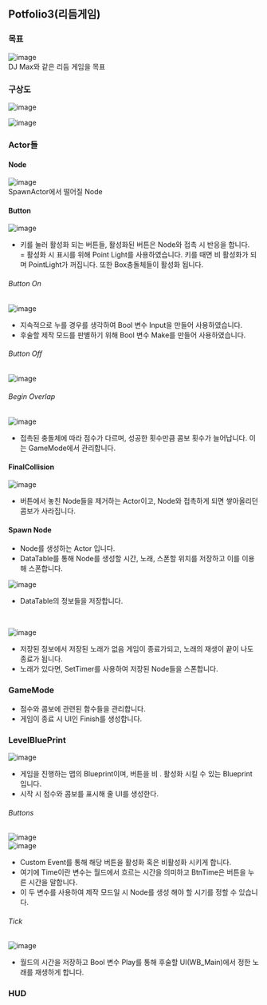 ## Potfolio3(리듬게임)
### 목표
![image](https://github.com/user-attachments/assets/b4b471f2-f924-4610-adf4-8df484812cee)<br/>
DJ Max와 같은 리듬 게임을 목표

### 구상도
![image](https://github.com/user-attachments/assets/b75a89be-f164-4a83-883b-c54f9d78b54a)

![image](https://github.com/user-attachments/assets/b78224e6-9edd-45a6-ab93-5ec60f421285)<br/>

### Actor들
#### Node
![image](https://github.com/user-attachments/assets/0c7b62e1-fd46-4742-bd51-63bf35fabdd4)<br/>
SpawnActor에서 떨어질 Node

#### Button
![image](https://github.com/user-attachments/assets/bab2663d-6e5e-4df0-bad9-cf32e65208b8)<br/>
- 키를 눌러 활성화 되는 버튼들, 활성화된 버튼은 Node와 접촉 시 반응을 합니다.<br/>
= 활성화 시 표시를 위해 Point Light를 사용하였습니다. 키를 때면 비 활성화가 되며 PointLight가 꺼집니다. 또한 Box충돌체들이 활성화 됩니다.<br/>

###### Button On
![image](https://github.com/user-attachments/assets/e1ec3c9c-fd90-40bb-82bb-592f3b391e1b)<br/>
- 지속적으로 누를 경우를 생각하여 Bool 변수 Input을 만들어 사용하였습니다.<br/>
- 후술할 제작 모드를 판별하기 위해 Bool 변수 Make를 만들어 사용하였습니다.<br/>
  
###### Button Off
![image](https://github.com/user-attachments/assets/30cda2ee-23aa-47a9-9097-15778588fa40)<br/>

###### Begin Overlap
![image](https://github.com/user-attachments/assets/29117d82-8877-46ae-b1cb-00aad46d1f29)<br/>
- 접촉된 충돌체에 따라 점수가 다르며, 성공한 횟수만큼 콤보 횟수가 늘어납니다. 이는 GameMode에서 관리합니다.<br/>

#### FinalCollision 
![image](https://github.com/user-attachments/assets/a272d953-84a5-4b1d-b10e-5a85a7efc41f)<br/>
- 버튼에서 놓친 Node들을 제거하는 Actor이고, Node와 접촉하게 되면 쌓아올리던 콤보가 사라집니다.<br/>

#### Spawn Node
- Node를 생성하는 Actor 입니다.<br/>
- DataTable를 통해 Node를 생성할 시간, 노래, 스폰할 위치를 저장하고 이를 이용해 스폰합니다.<br/>

![image](https://github.com/user-attachments/assets/6efb4522-d099-47ac-9880-0e5b415fcd0b) <br/>
- DataTable의 정보들을 저장합니다.<br/>
<br/>

![image](https://github.com/user-attachments/assets/64eadb0d-9672-4208-b7ce-dcb7ebf792de)<br/>
- 저장된 정보에서 저장된 노래가 없음 게임이 종료가되고, 노래의 재생이 끝이 나도 종료가 됩니다.<br/>
- 노래가 있다면, SetTimer를 사용하여 저장된 Node들을 스폰합니다.<br/>

### GameMode
- 점수와 콤보에 관련된 함수들을 관리합니다.<br>
- 게임이 종료 시 UI인 Finish를 생성합니다.<br/>

### LevelBluePrint
![image](https://github.com/user-attachments/assets/f93f3c5b-b5ed-4462-afe7-20c4c7236ad6)<br/>
- 게임을 진행하는 맵의 Blueprint이며, 버튼을 비 . 활성화 시킬 수 있는 Blueprint 입니다.<br/>
- 시작 시 점수와 콤보를 표시해 줄 UI를 생성한다.<br/>

###### Buttons
![image](https://github.com/user-attachments/assets/433b37de-33de-4b20-840c-008273ea2f37)<br/>
![image](https://github.com/user-attachments/assets/9fe0ecac-7604-4b3a-b809-6f1a9fc66f9e)<br/>
- Custom Event를 통해 해당 버튼을 활성화 혹은 비활성화 시키게 합니다.<br/>
- 여기에 Time이란 변수는 월드에서 흐르는 시간을 의미하고 BtnTime은 버튼을 누른 시간을 말합니다.<br/>
- 이 두 변수를 사용하여 제작 모드일 시 Node를 생성 해야 할 시기를 정할 수 있습니다.<br/>

###### Tick
![image](https://github.com/user-attachments/assets/2e7c0802-0007-4d5d-aea8-7d4332760cb0)<br/>
- 월드의 시간을 저장하고 Bool 변수 Play를 통해 후술할 UI(WB_Main)에서 정한 노래를 재생하게 합니다.<br/>

### HUD


